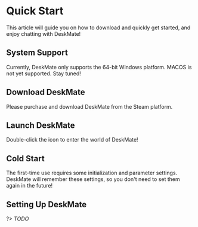 # Quick Start

This article will guide you on how to download and quickly get started, and enjoy chatting with DeskMate!

## System Support

Currently, DeskMate only supports the 64-bit Windows platform. MACOS is not yet supported. Stay tuned!

## Download DeskMate

Please purchase and download DeskMate from the Steam platform.

## Launch DeskMate

Double-click the icon to enter the world of DeskMate!

## Cold Start

The first-time use requires some initialization and parameter settings. DeskMate will remember these settings, so you don't need to set them again in the future!

## Setting Up DeskMate

?> _TODO_
